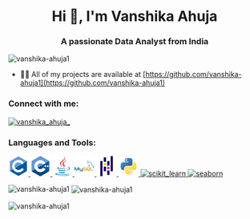<h1 align="center">Hi 👋, I'm Vanshika Ahuja</h1>
<h3 align="center">A passionate Data Analyst from India</h3>

<p align="left"> <img src="https://komarev.com/ghpvc/?username=vanshika-ahuja1&label=Profile%20views&color=0e75b6&style=flat" alt="vanshika-ahuja1" /> </p>

- 👨‍💻 All of my projects are available at [https://github.com/vanshika-ahuja1](https://github.com/vanshika-ahuja1)

<h3 align="left">Connect with me:</h3>
<p align="left">
<a href="https://instagram.com/vanshika_ahuja_" target="blank"><img align="center" src="https://raw.githubusercontent.com/rahuldkjain/github-profile-readme-generator/master/src/images/icons/Social/instagram.svg" alt="vanshika_ahuja_" height="30" width="40" /></a>
</p>

<h3 align="left">Languages and Tools:</h3>
<p align="left"> <a href="https://www.cprogramming.com/" target="_blank" rel="noreferrer"> <img src="https://raw.githubusercontent.com/devicons/devicon/master/icons/c/c-original.svg" alt="c" width="40" height="40"/> </a> <a href="https://www.w3schools.com/cpp/" target="_blank" rel="noreferrer"> <img src="https://raw.githubusercontent.com/devicons/devicon/master/icons/cplusplus/cplusplus-original.svg" alt="cplusplus" width="40" height="40"/> </a> <a href="https://www.java.com" target="_blank" rel="noreferrer"> <img src="https://raw.githubusercontent.com/devicons/devicon/master/icons/java/java-original.svg" alt="java" width="40" height="40"/> </a> <a href="https://www.mysql.com/" target="_blank" rel="noreferrer"> <img src="https://raw.githubusercontent.com/devicons/devicon/master/icons/mysql/mysql-original-wordmark.svg" alt="mysql" width="40" height="40"/> </a> <a href="https://pandas.pydata.org/" target="_blank" rel="noreferrer"> <img src="https://raw.githubusercontent.com/devicons/devicon/2ae2a900d2f041da66e950e4d48052658d850630/icons/pandas/pandas-original.svg" alt="pandas" width="40" height="40"/> </a> <a href="https://www.python.org" target="_blank" rel="noreferrer"> <img src="https://raw.githubusercontent.com/devicons/devicon/master/icons/python/python-original.svg" alt="python" width="40" height="40"/> </a> <a href="https://scikit-learn.org/" target="_blank" rel="noreferrer"> <img src="https://upload.wikimedia.org/wikipedia/commons/0/05/Scikit_learn_logo_small.svg" alt="scikit_learn" width="40" height="40"/> </a> <a href="https://seaborn.pydata.org/" target="_blank" rel="noreferrer"> <img src="https://seaborn.pydata.org/_images/logo-mark-lightbg.svg" alt="seaborn" width="40" height="40"/> </a> </p>

<p><img align="left" src="https://github-readme-stats.vercel.app/api/top-langs?username=vanshika-ahuja1&show_icons=true&locale=en&layout=compact" alt="vanshika-ahuja1" /></p>

<p>&nbsp;<img align="center" src="https://github-readme-stats.vercel.app/api?username=vanshika-ahuja1&show_icons=true&locale=en" alt="vanshika-ahuja1" /></p>

<p><img align="center" src="https://github-readme-streak-stats.herokuapp.com/?user=vanshika-ahuja1&" alt="vanshika-ahuja1" /></p>
